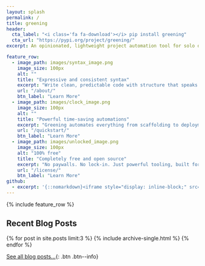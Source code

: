 ```yaml
---
layout: splash
permalink: /
title: greening
header:
  cta_label: "<i class='fa fa-download'></i> pip install greening"
  cta_url: "https://pypi.org/project/greening/"
excerpt: An opinionated, lightweight project automation tool for solo developers and creative coders

feature_row:
  - image_path: images/syntax_image.png
    image_size: 100px
    alt: ""
    title: "Expressive and consistent syntax"
    excerpt: "Write clean, predictable code with structure that speaks for itself."
    url: "/about/"
    btn_label: "Learn More"
  - image_path: images/clock_image.png
    image_size: 100px
    alt: ""
    title: "Powerful time-saving automations"
    excerpt: "Greening automates everything from scaffolding to deployment so you can focus on building."
    url: "/quickstart/"
    btn_label: "Learn More"
  - image_path: images/unlocked_image.png
    image_size: 100px
    alt: "100% free"
    title: "Completely free and open source"
    excerpt: "No paywalls. No lock-in. Just powerful tooling, built for everyone."
    url: "/license/"
    btn_label: "Learn More"
github:
  - excerpt: '{::nomarkdown}<iframe style="display: inline-block;" src="https://ghbtns.com/github-btn.html?user=mmistakes&repo=minimal-mistakes&type=star&count=true&size=large" frameborder="0" scrolling="0" width="160px" height="30px"></iframe> <iframe style="display: inline-block;" src="https://ghbtns.com/github-btn.html?user=mmistakes&repo=minimal-mistakes&type=fork&count=true&size=large" frameborder="0" scrolling="0" width="158px" height="30px"></iframe>{:/nomarkdown}'
---
```


{% include feature_row %}

<h2> Recent Blog Posts </h2>

{% for post in site.posts limit:3 %}
  {% include archive-single.html %}
{% endfor %}

[See all blog posts...]({{site.url}}{{site.baseurl}}/blog/){: .btn .btn--info}